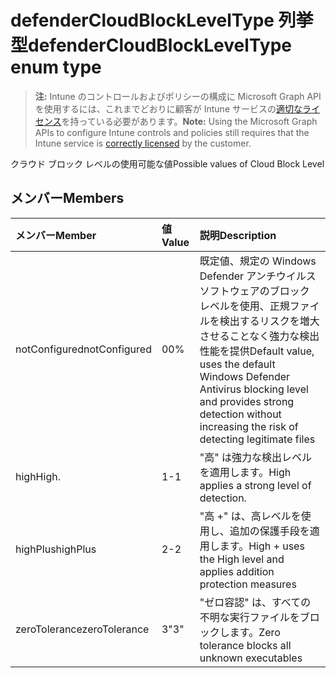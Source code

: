 # <a name="defendercloudblockleveltype-enum-type"></a><span data-ttu-id="a1464-101">defenderCloudBlockLevelType 列挙型</span><span class="sxs-lookup"><span data-stu-id="a1464-101">defenderCloudBlockLevelType enum type</span></span>

> <span data-ttu-id="a1464-102">**注:** Intune のコントロールおよびポリシーの構成に Microsoft Graph API を使用するには、これまでどおりに顧客が Intune サービスの[適切なライセンス](https://go.microsoft.com/fwlink/?linkid=839381)を持っている必要があります。</span><span class="sxs-lookup"><span data-stu-id="a1464-102">**Note:** Using the Microsoft Graph APIs to configure Intune controls and policies still requires that the Intune service is [correctly licensed](https://go.microsoft.com/fwlink/?linkid=839381) by the customer.</span></span>

<span data-ttu-id="a1464-103">クラウド ブロック レベルの使用可能な値</span><span class="sxs-lookup"><span data-stu-id="a1464-103">Possible values of Cloud Block Level</span></span>
## <a name="members"></a><span data-ttu-id="a1464-104">メンバー</span><span class="sxs-lookup"><span data-stu-id="a1464-104">Members</span></span>
|<span data-ttu-id="a1464-105">メンバー</span><span class="sxs-lookup"><span data-stu-id="a1464-105">Member</span></span>|<span data-ttu-id="a1464-106">値</span><span class="sxs-lookup"><span data-stu-id="a1464-106">Value</span></span>|<span data-ttu-id="a1464-107">説明</span><span class="sxs-lookup"><span data-stu-id="a1464-107">Description</span></span>|
|:---|:---|:---|
|<span data-ttu-id="a1464-108">notConfigured</span><span class="sxs-lookup"><span data-stu-id="a1464-108">notConfigured</span></span>|<span data-ttu-id="a1464-109">0</span><span class="sxs-lookup"><span data-stu-id="a1464-109">0%</span></span>|<span data-ttu-id="a1464-110">既定値、規定の Windows Defender アンチウイルス ソフトウェアのブロック レベルを使用、正規ファイルを検出するリスクを増大させることなく強力な検出性能を提供</span><span class="sxs-lookup"><span data-stu-id="a1464-110">Default value, uses the default Windows Defender Antivirus blocking level and provides strong detection without increasing the risk of detecting legitimate files</span></span>|
|<span data-ttu-id="a1464-111">high</span><span class="sxs-lookup"><span data-stu-id="a1464-111">High.</span></span>|<span data-ttu-id="a1464-112">1</span><span class="sxs-lookup"><span data-stu-id="a1464-112">-1</span></span>|<span data-ttu-id="a1464-113">"高" は強力な検出レベルを適用します。</span><span class="sxs-lookup"><span data-stu-id="a1464-113">High applies a strong level of detection.</span></span>|
|<span data-ttu-id="a1464-114">highPlus</span><span class="sxs-lookup"><span data-stu-id="a1464-114">highPlus</span></span>|<span data-ttu-id="a1464-115">2</span><span class="sxs-lookup"><span data-stu-id="a1464-115">-2</span></span>|<span data-ttu-id="a1464-116">"高 +" は、高レベルを使用し、追加の保護手段を適用します。</span><span class="sxs-lookup"><span data-stu-id="a1464-116">High + uses the High level and applies addition protection measures</span></span>|
|<span data-ttu-id="a1464-117">zeroTolerance</span><span class="sxs-lookup"><span data-stu-id="a1464-117">zeroTolerance</span></span>|<span data-ttu-id="a1464-118">3</span><span class="sxs-lookup"><span data-stu-id="a1464-118">"3"</span></span>|<span data-ttu-id="a1464-119">"ゼロ容認" は、すべての不明な実行ファイルをブロックします。</span><span class="sxs-lookup"><span data-stu-id="a1464-119">Zero tolerance blocks all unknown executables</span></span>|



